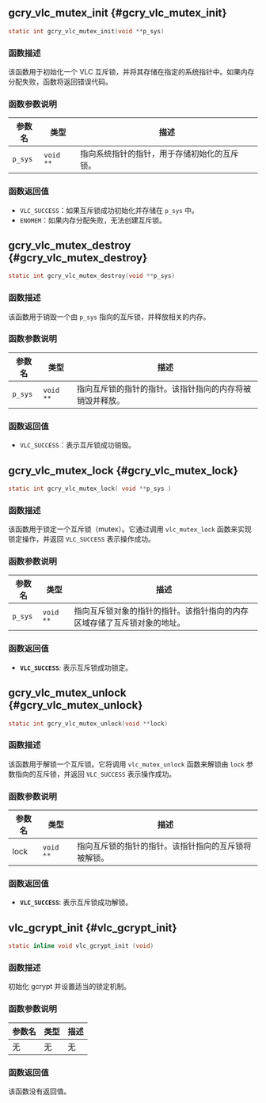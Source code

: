 ## gcry_vlc_mutex_init {#gcry_vlc_mutex_init}

```c
static int gcry_vlc_mutex_init(void **p_sys)
```

### 函数描述
该函数用于初始化一个 VLC 互斥锁，并将其存储在指定的系统指针中。如果内存分配失败，函数将返回错误代码。

### 函数参数说明

| 参数名 | 类型 | 描述 |
|--------|------|------|
| `p_sys` | `void **` | 指向系统指针的指针，用于存储初始化的互斥锁。 |

### 函数返回值

- `VLC_SUCCESS`：如果互斥锁成功初始化并存储在 `p_sys` 中。
- `ENOMEM`：如果内存分配失败，无法创建互斥锁。
## gcry_vlc_mutex_destroy {#gcry_vlc_mutex_destroy}

```c
static int gcry_vlc_mutex_destroy(void **p_sys)
```

### 函数描述
该函数用于销毁一个由 `p_sys` 指向的互斥锁，并释放相关的内存。

### 函数参数说明

| 参数名 | 类型 | 描述 |
|--------|------|------|
| `p_sys` | `void **` | 指向互斥锁的指针的指针。该指针指向的内存将被销毁并释放。 |

### 函数返回值
- `VLC_SUCCESS`：表示互斥锁成功销毁。
## gcry_vlc_mutex_lock {#gcry_vlc_mutex_lock}

```c
static int gcry_vlc_mutex_lock( void **p_sys )
```

### 函数描述
该函数用于锁定一个互斥锁（mutex）。它通过调用 `vlc_mutex_lock` 函数来实现锁定操作，并返回 `VLC_SUCCESS` 表示操作成功。

### 函数参数说明

| 参数名 | 类型 | 描述 |
| --- | --- | --- |
| `p_sys` | `void **` | 指向互斥锁对象的指针的指针。该指针指向的内存区域存储了互斥锁对象的地址。 |

### 函数返回值
- **`VLC_SUCCESS`**: 表示互斥锁成功锁定。
## gcry_vlc_mutex_unlock {#gcry_vlc_mutex_unlock}

```c
static int gcry_vlc_mutex_unlock(void **lock)
```

### 函数描述
该函数用于解锁一个互斥锁。它将调用 `vlc_mutex_unlock` 函数来解锁由 `lock` 参数指向的互斥锁，并返回 `VLC_SUCCESS` 表示操作成功。

### 函数参数说明

| 参数名 | 类型      | 描述                                                                 |
|--------|-----------|--------------------------------------------------------------------------|
| lock   | `void **` | 指向互斥锁的指针的指针。该指针指向的互斥锁将被解锁。 |

### 函数返回值
- **`VLC_SUCCESS`**: 表示互斥锁成功解锁。
## vlc_gcrypt_init {#vlc_gcrypt_init}

```c
static inline void vlc_gcrypt_init (void)
```

### 函数描述
初始化 gcrypt 并设置适当的锁定机制。

### 函数参数说明
| 参数名 | 类型 | 描述 |
| --- | --- | --- |
| 无 | 无 | 无 |

### 函数返回值
该函数没有返回值。
